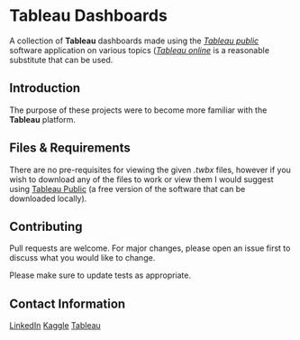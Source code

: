 # Tableau Dashboards
A collection of **Tableau** dashboards made using the [*Tableau public*](https://public.tableau.com/en-us/s/) software application on various topics ([*Tableau online*](https://www.tableau.com/products/cloud-bi) is a reasonable substitute that can be used.

## Introduction

The purpose of these projects were to become more familiar with the **Tableau** platform.

## Files & Requirements

There are no pre-requisites for viewing the given *.twbx* files, however if you wish to download any of the files to work or view them I would suggest using [Tableau Public](https://public.tableau.com/en-us/s/) (a free version of the software that can be downloaded locally).
## Contributing
Pull requests are welcome. For major changes, please open an issue first to discuss what you would like to change.

Please make sure to update tests as appropriate.

## Contact Information
[LinkedIn](https://www.linkedin.com/in/joseph-jensen-157828183/)
[Kaggle](https://www.kaggle.com/josephdjensen)
[Tableau](https://public.tableau.com/profile/joseph.jensen#!/)
